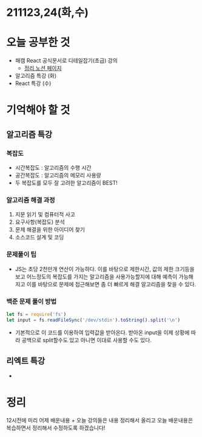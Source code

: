 # 211123,24(화,수)

# 오늘 공부한 것

- 패캠 React 공식문서로 디테일잡기(초급) 강의
  - [정리 노션 페이지](https://www.notion.so/05dc7fbe3fc24672a36cec38d961b396)
- 알고리즘 특강 (화)
- React 특강 (수)

# 기억해야 할 것

## 알고리즘 특강

### 복잡도

- 시간복잡도 : 알고리즘의 수행 시간
- 공간복잡도 : 알고리즘의 메모리 사용량
- 두 복잡도를 모두 잘 고려한 알고리즘이 BEST!

### 알고리즘 해결 과정

1. 지문 읽기 및 컴퓨터적 사고
2. 요구사항(복잡도) 분석
3. 문제 해결을 위한 아이디어 찾기
4. 소스코드 설계 및 코딩

### 문제풀이 팁

- JS는 초당 2천만개 연산이 가능하다. 이를 바탕으로 제한시간, 값의 제한 크기등을 보고 어느정도의 복잡도를 가지는 알고리즘을 사용가능할지에 대해 예측이 가능해지고 이를 바탕으로 문제에 접근해보면 좀 더 빠르게 해결 알고리즘을 찾을 수 있다.

### 백준 문제 풀이 방법

```jsx
let fs = require('fs')
let input = fs.readFileSync('/dev/stdin').toString().split('\n')
```

- 기본적으로 이 코드를 이용하여 입력값을 받아온다. 받아온 input을 이제 상황에 따라 공백으로 split할수도 있고 아니면 이대로 사용할 수도 있다.

## 리엑트 특강

-

# 정리

12시전에 미리 어제 배운내용 + 오늘 강의들은 내용 정리해서 올리고 오늘 배운내용은 복습하면서 정리해서 수정하도록 하겠습니다!
